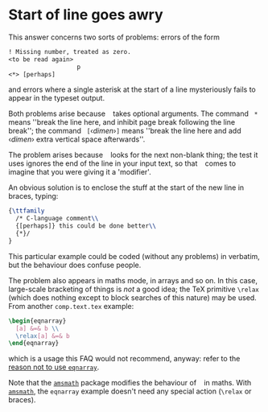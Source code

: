 # Start of line goes awry

This answer concerns two sorts of problems: errors of the form
```latex
! Missing number, treated as zero.
<to be read again> 
                   p
<*> [perhaps]
```
and errors where a single asterisk at the start of a line mysteriously
fails to appear in the typeset output.

Both problems arise because ` ` takes optional arguments.  The
command ` *` means ''break the line here, and inhibit page break
following the line break''; the command ` [`&lsaquo;_dimen_&rsaquo;`]`
means ''break the line here and add &lsaquo;_dimen_&rsaquo; extra vertical space
afterwards''.

The problem arises because ` ` looks for the next
non-blank thing; the test it uses ignores the end of the line in
your input text, so that ` ` comes to imagine that you
were giving it a 'modifier'.

An obvious solution is to enclose the stuff at the start of the new
line in braces, typing:
<!-- {% raw %} -->
```latex
{\ttfamily
  /* C-language comment\\
  {[perhaps]} this could be done better\\
  {*}/
}
```
<!-- {% endraw %} -->
This particular example could be coded (without any problems) in
verbatim, but the behaviour does confuse people.

The problem also appears in maths mode, in arrays and so on.  In this
case, large-scale bracketing of things is _not_ a good idea; the
TeX primitive `\relax` (which does nothing except to block
searches of this nature) may be used.  From another
`comp.text.tex` example:
```latex
\begin{eqnarray}
  [a] &=& b \\
  \relax[a] &=& b
\end{eqnarray}
```
which is a usage this FAQ would not recommend, anyway: refer
to the [reason not to use `eqnarray`](./FAQ-eqnarray.html).

Note that the [`amsmath`](http://ctan.org/pkg/amsmath) package modifies the behaviour of
` ` in maths.  With [`amsmath`](http://ctan.org/pkg/amsmath), the
`eqnarray` example doesn't need any special action
(`\relax` or braces).


